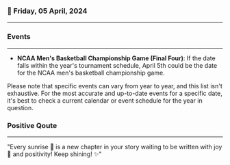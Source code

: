 ### 📅 Friday, 05 April, 2024
------
### Events
------
- **NCAA Men's Basketball Championship Game (Final Four)**: If the date falls within the year's tournament schedule, April 5th could be the date for the NCAA men's basketball championship game.

Please note that specific events can vary from year to year, and this list isn't exhaustive. For the most accurate and up-to-date events for a specific date, it's best to check a current calendar or event schedule for the year in question.
### Positive Qoute
------
"Every sunrise 🌅 is a new chapter in your story waiting to be written with joy 🎉 and positivity! Keep shining! ✨"
